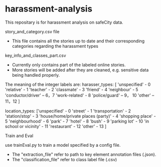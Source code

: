 # harassment-analysis
This repositary is for harassment analysis on safeCity data. 

story_and_category.csv file
-	This file contains all the stories up to date and their corresponding categories regarding the harassment types

key_info_and_classes_part.csv
-	Currently only contains part of the labeled online stories. 
-	More stories will be added after they are cleaned, e.g. sensitive data being handled properly.

The meaning of the integer labels are:
harasser_types:
[
'unspecified' - 0
'relative' - 1
'teacher' - 2
'classmate' - 3 
'friend' - 4
'neighbour' - 5 
'conductor/driver' – 6，7 
'work-related' - 8
'police/guard' – 9， 10
'other' – 11，12
]


location_types:
 ['unspecified' -  0
'street' -  1
'transportation' - 2 
'station/stop' -  3
'house/home/private places (party)' -  4
'shopping place' -  5
'neighbourhood' -  6
'park' -  7
'hotel' -  8
'bush' -  9
'parking lot' -  10
'in school or vicinity' - 11 
'restaurant' - 12
'other' - 13
]

Train and Eval

use trainEval.py to train a model specified by a config file.
- The "extraction_file" refer to path to key element annotation files (.json).
- The "classification_file" refer to class label file (.csv)